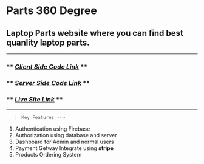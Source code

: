 # Parts 360 Degree
## Laptop Parts website where you can find best quanlity laptop parts.


---


###  ** *[Client Side Code Link](https://github.com/programming-hero-web-course1/manufacturer-website-client-side-MajedHasan)* **
###  ** *[Server Side Code Link](https://github.com/programming-hero-web-course1/manufacturer-website-server-side-MajedHasan)* ** 
###  ** *[Live Site Link](https://p-hero-assignment-12.web.app/)* ** 


---


> `Key Features -->`
01. Authentication using Firebase
02. Authorization using database and server
03. Dashboard for Admin and normal users
04. Payment Getway Integrate using **stripe**
05. Products Ordering System